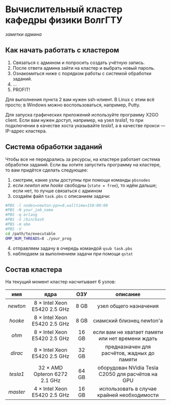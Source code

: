 # Вычислительный кластер кафедры физики ВолгГТУ
_заметки админа_
## Как начать работать с кластером

1. Связаться с админом и попросить создать учётную запись.
2. После ответа админа зайти на кластер и выбрать новый пароль.
3. Ознакомиться ниже с порядком работы с системой обработки заданий.
4. …
5. PROFIT!

Для выполнения пункта 2 вам нужен ssh-клиент. В Linux с этим всё просто; в
Windows можно воспользоваться, например, Putty.

Для запуска графических приложений используйте программу X2GO client. Если вам
нужен доступ, например, на узел _tesla1_, то при подключении в качестве хоста
указывайте _tesla1_, а в качестве прокси &mdash; IP-адрес кластера.

## Система обработки заданий
Чтобы все не передрались за ресурсы, на кластере работает система обработки заданий. Если вы хотите запустить программу на кластере, то вам придётся сделать следующее:
1. смотрим, какие узлы доступны при помощи команды `pbsnodes`
2. если _newton_ или _hooke_ свободны (`state = free`), то идём дальше; если нет, то лучше связаться с админом
3. создаём файл `task.pbs` с описанием задачи:
```bash
#PBS -l nodes=newton:ppn=8,walltime=150:00:00
#PBS -N your_job_name
#PBS -q erlang
#PBS -S /bin/bash
#PBS -m abe
#PBS -V
cd /path/to/executable
OMP_NUM_THREADS=8 ./your_prog
```
4. отправляем задачу в очередь командой `qsub task.pbs`
5. наблюдаем за выполнением задачи при помощи `qstat`

## Состав кластера
На текущий момент кластер насчитывает 6 узлов:

|  имя     |                ядра           |  ОЗУ  | описание |
|:--------:|:-----------------------------:|:-----:|:--------:|
| _newton_ | 8 × Intel Xeon E5420 2.5 GHz  | 8 GB  | узел общего назначения |
| _hooke_  | 8 × Intel Xeon E5420 2.5 GHz  | 8 GB  | сиамский близнец newton'а |
| _ohm_    | 8 × Intel Xeon E5420 2.5 GHz  | 16 GB | если вам не хватает памяти или нет времени ждать |
| _dirac_  | 8 × Intel Xeon E5420 2.5 GHz  | 32 GB | предназначен для расчётов, жадных до памяти |
| _tesla1_ | 32 × AMD Opteron 6272 2.1 GHz | 64 GB | оборудован NVidia Tesla C2050 для расчётов на GPU |
| _master_ | 4 × Intel Xeon E5420 2.5 GHz  | 16 GB | использовать в случае крайней необходимости |

